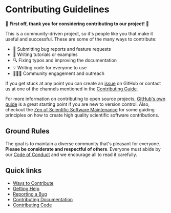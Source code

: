 # Contributing Guidelines

:tada: **First off, thank you for considering contributing to our project!** :tada:

This is a community-driven project, so it's people like you that make it useful and
successful. These are some of the many ways to contribute:

* :bug: Submitting bug reports and feature requests
* :memo: Writing tutorials or examples
* :mag: Fixing typos and improving the documentation
* :bulb: Writing code for everyone to use
* :people_holding_hands: Community engagement and outreach

If you get stuck at any point you can create an
[issue](https://github.com/GenericMappingTools/pygmt/issues) on GitHub
or contact us at one of the channels mentioned
in the [Contributing Guide](https://www.pygmt.org/dev/contributing.html).

For more information on contributing to open source projects,
[GitHub's own guide](https://opensource.guide/how-to-contribute)
is a great starting point if you are new to version control. Also, checkout the
[Zen of Scientific Software Maintenance](https://jrleeman.github.io/ScientificSoftwareMaintenance/)
for some guiding principles on how to create high quality scientific software
contributions.


## Ground Rules

The goal is to maintain a diverse community that's pleasant for everyone.
**Please be considerate and respectful of others**. Everyone must abide by our
[Code of Conduct](https://github.com/GenericMappingTools/.github/blob/main/CODE_OF_CONDUCT.md)
and we encourage all to read it carefully.

## Quick links

* [Ways to Contribute](https://www.pygmt.org/dev/contributing.html#ways-to-contribute)
* [Getting Help](https://www.pygmt.org/dev/contributing.html#getting-help)
* [Reporting a Bug](https://www.pygmt.org/dev/contributing.html#reporting-a-bug)
* [Contributing Documentation](https://www.pygmt.org/dev/contributing.html#contributing-documentation)
* [Contributing Code](https://www.pygmt.org/dev/contributing.html#contributing-code)

